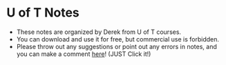 # U of T Notes
- These notes are organized by Derek from U of T courses.
- You can download and use it for free, but commercial use is forbidden.
- Please throw out any suggestions or point out any errors in notes, and you can make a comment [here](https://derek-blog.com/about/)! (JUST Click it!)
